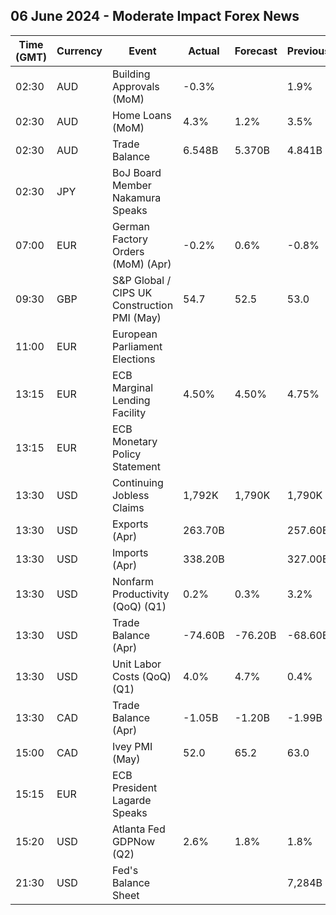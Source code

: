 ## 06 June 2024 - Moderate Impact Forex News

| Time (GMT) | Currency | Event | Actual | Forecast | Previous |
|------|----------|-------|--------|----------|----------|
| 02:30 | AUD | Building Approvals (MoM) | -0.3% |  | 1.9% |
| 02:30 | AUD | Home Loans (MoM) | 4.3% | 1.2% | 3.5% |
| 02:30 | AUD | Trade Balance | 6.548B | 5.370B | 4.841B |
| 02:30 | JPY | BoJ Board Member Nakamura Speaks |  |  |  |
| 07:00 | EUR | German Factory Orders (MoM) (Apr) | -0.2% | 0.6% | -0.8% |
| 09:30 | GBP | S&P Global / CIPS UK Construction PMI (May) | 54.7 | 52.5 | 53.0 |
| 11:00 | EUR | European Parliament Elections |  |  |  |
| 13:15 | EUR | ECB Marginal Lending Facility | 4.50% | 4.50% | 4.75% |
| 13:15 | EUR | ECB Monetary Policy Statement |  |  |  |
| 13:30 | USD | Continuing Jobless Claims | 1,792K | 1,790K | 1,790K |
| 13:30 | USD | Exports (Apr) | 263.70B |  | 257.60B |
| 13:30 | USD | Imports (Apr) | 338.20B |  | 327.00B |
| 13:30 | USD | Nonfarm Productivity (QoQ) (Q1) | 0.2% | 0.3% | 3.2% |
| 13:30 | USD | Trade Balance (Apr) | -74.60B | -76.20B | -68.60B |
| 13:30 | USD | Unit Labor Costs (QoQ) (Q1) | 4.0% | 4.7% | 0.4% |
| 13:30 | CAD | Trade Balance (Apr) | -1.05B | -1.20B | -1.99B |
| 15:00 | CAD | Ivey PMI (May) | 52.0 | 65.2 | 63.0 |
| 15:15 | EUR | ECB President Lagarde Speaks |  |  |  |
| 15:20 | USD | Atlanta Fed GDPNow (Q2) | 2.6% | 1.8% | 1.8% |
| 21:30 | USD | Fed's Balance Sheet |  |  | 7,284B |
